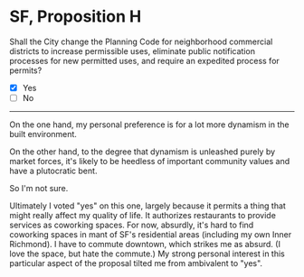 # SF, Proposition H

Shall the City change the Planning Code for neighborhood commercial districts to increase permissible uses, eliminate public notification processes for new permitted uses, and require an expedited process for permits?

- [x] Yes
- [ ] No

---

On the one hand, my personal preference is for a lot more dynamism in the built environment.

On the other hand, to the degree that dynamism is unleashed purely by market forces, it's likely to be heedless of important
community values and have a plutocratic bent.

So I'm not sure.

Ultimately I voted "yes" on this one, largely because it permits a thing that might really affect my quality of life. It authorizes
restaurants to provide services as coworking spaces. For now, absurdly, it's hard to find coworking spaces in mant of SF's residential
areas (including my own Inner Richmond). I have to commute downtown, which strikes me as absurd. (I love the space, but hate the commute.)
My strong personal interest in this particular aspect of the proposal tilted me from ambivalent to "yes".